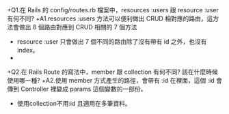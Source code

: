 +Q1.在 Rails 的 config/routes.rb 檔案中，resources :users 跟 resource :user 有何不同?
 +A1.resources :users 方法可以便利做出 CRUD 相對應的路由，這方法會做出 8 個路由對應到 CRUD 相關的 7 個方法 
 +   resource :user 只會做出 7 個不同的路由除了沒有帶有 id 之外，也沒有 index。
 +   
 +Q2.在 Rails Route 的寫法中，member 跟 collection 有何不同? 該在什麼時候使用哪一種?
 +A2.使用 member 方式產生的路徑，會帶有 :id 在裡面，這個 :id 會傳到 Controller 裡變成 params 這個變數的一部份。
 +   使用collection不用:id 且適用在多筆資料。
